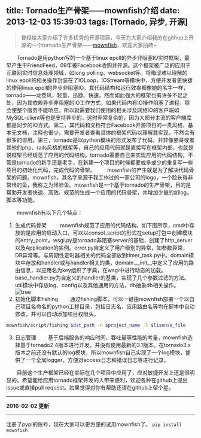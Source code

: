 title: Tornado生产骨架——mownfish介绍
date: 2013-12-03 15:39:03
tags: [Tornado, 异步, 开源]
---
>曾经给大家介绍了许多优秀的开源项目，今天为大家介绍我的在githup上开源的一个tornado生产骨架——[mownfish](https://github.com/Ethan-Zhang/mownfish)，欢迎大家拍砖~

　　Tornado是用python写的一个基于linux epoll的异步非阻塞IO实时框架，最早产生于FriendFeed，09年被Facebook收购并开源。这个框架被广泛的应用于互联网实时信息处理领域，如long polling、websocket等。将晦涩难以理解的linux epoll的相关操作封装在了IOLoop，IOStream等模块中，方便开发者更快捷的使用linux epoll的异步非阻塞IO。其代码结构和运行效率都像她的名字一样，tornado——龙卷风，轻量、迅捷、快速。然而如此强大的框架也有许多不足之处，因为其依赖异步非阻塞的IO工作方式，如果代码内有IO操作阻塞了进程，将会使整个服务不能响应。所以就需要我们使用的相关涉及网络IO的客户端如MySQL-client等也是支持异步的，这时非常复杂的，因为大部分主流的客户端库都是同步的IO方式。第二，其代码和文档符合Facebook开源项目的一贯风格，基本无文档，注释也很少，需要开发者查看具体的框架代码以理解其实现，不然会有很多的谬用。第三，tornado是以python模块的形式发布了代码，并非像姜哥或者其他的php、rails风格的框架等，自己的应用代码就是直接写在框架内部，也就是说框架已经规范了应用的代码结构。tornado需要自己来实现应用的代码结构，不管是tornado的新手还是老手，在新建一个项目的时候都要或多或少的重复写一些项目的初始化代码，完成代码的骨架。
　　mownfish的产生就是为了解决代码骨架的问题。mownfish，其名字来源于我工作过的一家公司的logo，一个脸长得非常怪的鱼，我称之为怪脸鱼。mownfish是一个基于tornado的生产骨架，目的是帮助开发者快速、高效、规范的生成一个应用的代码骨架，并增加少量的如log，脚本等功能。
<!--more-->

　　mownfish有以下几个特点：
1. 生成代码骨架
　　    mownfish规范了应用的代码结构。如下图所示，cmd中存放的是应用的启动入口，可以以consol_script的形式在setup打包中创建模块的entry_point。wsgi.py是tornado非阻塞server的基础，创建了http_server以及Application的实例。error.py自定义了用户级别的异常，如参数异常，DB异常等。与周期性定时器相关的代码全部放到timer_task.py中。domain模块中存放和handler或与handler相关的类，domain.__init__中定义了应用的路由信息，以应用名为key组织了字典，在wsgi中进行动态的加载。base_handler.py为自定义的handler的基类，实现了几个参数过滤的方法。util模块中存放log、config以及其他通用的方法，db抽象db相关操作。
![tree](http://7xpwqp.com1.z0.glb.clouddn.com/2013-12-03-01)
2. 初始化脚本fishing
　　通过fishing脚本，可以一键由mownfish部署一个以自己项目名命名的python工程目录，包括日志名，应用路由名等均在脚本中自动修改，并可以自动添加项目权限头。
```Bash
mownfish/script/fishing $dst_path -n $project_name -l $lisense_file
```
3. 日志管理
　　基于后端服务的响应时间、吞吐量等性能的考量，mownfish选择基于tornado2.4版本进行开发，并没有使用最新的3.1版本。在tornado3.x版本之前还没有默认的log模块，所以mownfish自己实现了一个log模块，提供了一个全局logger，方便对access日志和错误日志等进行记录。

　　目前这个生产框架已经在实际在几个项目中应用了，应对敏捷开发上还是很明显的。希望能给应用tornado框架开发的人带来便利，欢迎各种在github上提出issue或直接pull request。如果觉得对你有帮助还请在github上留个星。

***
__2016-02-02 更新__
***
注册了pypi的账号，现在大家可以更方便的试用mownfish了。 `pip install mownfish`

